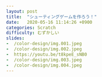 ```yaml
---
layout: post
title:  "シューティングゲームを作ろう！"
date:   2020-05-16 11:14:26 +0900
categories: Scratch
difficulty: むずかしい
slides:
-  /color-design/img.001.jpeg
-  /color-design/img.002.jpeg
-  https://youtu.be/t8kpeE_sNB0
-  /color-design/img.003.jpeg
-  /color-design/img.004.jpeg
---
```

